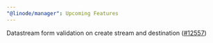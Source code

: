 ```yaml
---
"@linode/manager": Upcoming Features
---
```


Datastream form validation on create stream and destination ([#12557](https://github.com/linode/manager/pull/12557))
